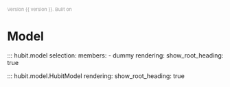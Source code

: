 <span style="color:RGBA(0,0,0,.4); font-size: 11px;">
Version {{ version }}. Built on 
    <script type="text/javascript"> 
    var md = new Date(document.lastModified) 
    document.write( md.toDateString() )
    </script> 
</span>

# Model
::: hubit.model
    selection:
        members:
            - dummy
    rendering:
        show_root_heading: true

::: hubit.model.HubitModel
    rendering:
        show_root_heading: true
